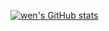 [![wen's GitHub stats](https://github-readme-stats.vercel.app/api?username=sakurawen&count_private=true)](https://github.com/anuraghazra/github-readme-stats)
